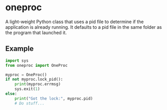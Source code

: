 # oneproc
A light-weight Python class that uses a pid file to determine if the application is already running. It defaults to a pid file in the same folder as the program that launched it.

## Example
```python
import sys
from oneproc import OneProc

myproc = OneProc()
if not myproc.lock_pid():
    print(myproc.errmsg)
    sys.exit(1)
else:
    print("Got the lock:", myproc.pid)
    # Do stuff...
